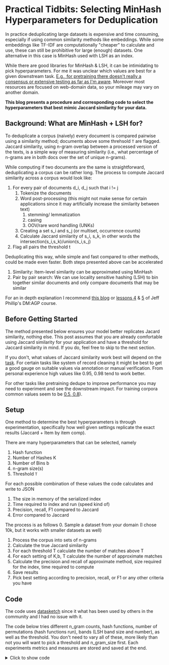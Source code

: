 # Practical Tidbits: Selecting MinHash Hyperparameters for Deduplication

In practice deduplicating large datasets is expensive and time consuming, especially if using common similarity methods like embeddings. While some embeddings like TF-IDF are computationally "cheaper" to calculate and 
use, these can still be prohibitive for large (enough) datasets. One  alternative in this case is MinHash used with LSH as an index.

While there are good libraries for MinHash & LSH, it can be intimidating to pick hyperparameters. For me it was unclear which values are best for a given downstream task. [E.g., for pretraining there doesn't really a consensus or extensive testing as far as I'm aware](https://huggingface.co/blog/dedup).
Moreover most resources are focused on web-domain data, so your mileage may vary on another domain.

**This blog presents a procedure and corresponding code to select the hyperparameters that best mimic Jaccard similarity for your data.**

## Background: What are MinHash + LSH for?

To deduplicate a corpus (naively) every document is compared pairwise using a similarity method; documents above some threhsold `T` are flagged. 
Jaccard similarity, using n-gram overlap between a processed version of the texts, is a simple way of measuring similarity (i.e., what percentage of n-grams are in both docs over the set of unique n-grams). 

While computing if two documents are the same is straightforward, deduplicating a corpus can be rather long. The process to compute Jaccard similarity across a corpus would look like:
1. For every pair of documents d_i, d_j such that i != j
	1. Tokenize the documents
	2. Word post-processing (this might not make sense for certain applications since it may artificially increase the similarity between text)
		1. stemming/ lemmatization
		3. casing
		4. OOV/rare word handling (UNKs)
	3. Creating a set s_i and s_j (or multiset, occurrence counts)
	4. Calculate Jaccard similarity of s_i, s_k, in other words the intersection(s_i,s_k)/union(s_i,s_j)
2. Flag all pairs the threshold t

Deduplicating this way, while simple and fast compared to other methods, could be made even faster. Both steps presented above can be accelerated
1. Similarity: Item-level similarity can be approximated using MinHash
2. Pair by pair search: We can use locality sensitive hashing (LSH) to bin together similar documents and only compare documents that may be similar


For an in depth explanation I recommend [this blog](https://giorgi.tech/blog/minhashing/) or [lessons 4](https://users.cs.utah.edu/~jeffp/DMBook/L4-Minhash.pdf) & [5](https://users.cs.utah.edu/~jeffp/DMBook/L5-LSH.pdf) of Jeff Phillip's DM:AGP course.

## Before Getting Started

The method presented below ensures your model better replicates Jacard similarity, nothing else. This post assumes that you are already comfortable using Jaccard similarity for your application and have a threshold for Jaccard similarity in mind. If you do, feel free to skip to the next section.

If you don't, what values of Jaccard similarity work best will depend on the [task](https://felixlabelle.github.io/2023/12/18/text-similarity-tasks.html#deduplication).
For certain tasks like system of record cleaning it might be best to get a good gauge on suitable values via annotation or manual verification. From personal experience high values like 0.95, 0.98 tend to work better.

For other tasks like pretraining dedupe to improve performance you may need to experiment and see the downstream impact. For training corpora common values seem to be [0.5, 0.8](https://huggingface.co/blog/dedup)).

## Setup

One method to determine the best hyperparameters is through experimentation, specifically how well given settings replicate the exact results (Jaccard + Item by item comp).

There are many hyperparameters that can be selected, namely
1. Hash function
2. Number of Hashes K
3. Number of Bins b
4. n-gram size(s)
5. Threshold `T`

For each possible combination of these values the code calculates and write to JSON
1. The size in memory of the serialized index
2. Time required to index and run (speed kind of)
3. Precision, recall, F1 compared to Jaccard
4. Error compared to Jaccard

The process is as follows
0. Sample a dataset from your domain (I chose 10k, but it works with smaller datasets as well)
1. Process the corpus into sets of n-grams
2. Calculate the true Jaccard similarity
3. For each threshold T calculate the number of matches above T
4. For each setting of K,b, T calculate the number of approximate matches
5. Calculate the precision and recall of approximate method, size required for the index, time required to compute
6. Save results
7. Pick best setting according to precision, recall, or F1 or any other criteria you have


## Code

The code uses [datasketch](https://ekzhu.com/datasketch/index.html) since it what has been used by others in the community and I had no issue with it.

The code below tries different n_gram counts, hash functions, number of permutations (hash functions run), bands (LSH band size and number), as well as the threshold. You don't need to vary all of these,
more likely than not you will want to pick a threshold and n_gram_size first. Each experiments metrics and measures are stored and saved at the end.


<details>
<summary> Click to show code </summary>
```
# pip install tqdm
# pip install datasketch
# pip install pyfarmhash  xxhash mmh3
from itertools import product
import pickle
from time import process_time
import json

from datasketch import MinHash, MinHashLSH
from datasketch.hashfunc import sha1_hash32
import farmhash
import mmh3
import numpy as np
from tqdm.auto import tqdm
import xxhash


def mmmh3_hash(text):
    return mmh3.hash(text, signed=False)
    
def farmhash_hash(text):
    return farmhash.hash32(text.decode())
    
def xxhash_hash(text):
    text_hash = xxhash.xxh32()
    text_hash.update(text)
    return text_hash.intdigest()
    
hash_dict = {"mmh3" : mmmh3_hash,
             "farmhash" : farmhash_hash,
             "sha1" : sha1_hash32,
             "xxhash" : xxhash_hash}
             
def jaccard_similarity(set1,set2):
    try:
        return len(set1.intersection(set2))/len(set1.union(set2))
    except ZeroDivisionError:
        return 0.0

def preprocess_text(text, n_gram_size=1,pretokenized=False):
    # NOTE if # tokens < n_gram_size the set return is empty
    if pretokenized:
        tokens = text
    else:
        tokens = text.split()
    token_set = set([" ".join(tokens[i:i+n_gram_size]) for i in range(0,len(tokens)-(n_gram_size-1))])
    return token_set
    
def calculate_minhash(token_set, num_perm=128, hash_func="sha1"):
    token_set_hash = MinHash(num_perm=num_perm, hashfunc=hash_dict[hash_func])
    for token in token_set:
        token_set_hash.update(token.encode('utf-8'))
    return token_set_hash

# https://stackoverflow.com/questions/50916422/python-typeerror-object-of-type-int64-is-not-json-serializable
class NpEncoder(json.JSONEncoder):
    def default(self, obj):
        if isinstance(obj, np.integer):
            return int(obj)
        if isinstance(obj, np.floating):
            return float(obj)
        if isinstance(obj, np.ndarray):
            return obj.tolist()
        return super(NpEncoder, self).default(obj)   
    
def hp_gridsearch(corpus, search_params, pretokenized=False):
    results = []
    parameter_dicts = [{key: val for key,val in zip(search_params.keys(),items)} for items in product(*search_params.values())]
    jaccard_similarities = {}
    processed_text_cache = {}
    for parameter_dict in tqdm(parameter_dicts):
        n_gram_size = parameter_dict['n_gram_size']
        threshold = parameter_dict['threshold']
        if n_gram_size in processed_text_cache:
            processed_texts = processed_text_cache[n_gram_size]
        else:
            processed_texts = [preprocess_text(text, n_gram_size,pretokenized=pretokenized) for text in corpus]
            processed_text_cache[n_gram_size] = processed_texts
        if n_gram_size in jaccard_similarities:
            jaccard_similarity_matrix = jaccard_similarities[n_gram_size]
        else:
            jaccard_similarity_matrix = np.zeros((len(corpus),len(corpus)))
            indices = np.tril_indices(len(corpus))
            for i_idx,j_idx in tqdm(zip(indices[0],indices[1])):
                if i_idx == j_idx:
                    jaccard_similarity_score = 1.0
                else:
                    jaccard_similarity_score = jaccard_similarity(processed_texts[i_idx],processed_texts[j_idx])
                    jaccard_similarity_matrix[i_idx,j_idx] = jaccard_similarity_score
                # Note: we only need to set i,j once if they are equal hence this setup
                jaccard_similarity_matrix[j_idx, i_idx] = jaccard_similarity_score
            jaccard_similarities[n_gram_size] = jaccard_similarity_matrix
            
        index = MinHashLSH(threshold=threshold, num_perm=parameter_dict['num_perm'], params=(parameter_dict['num_bands'],parameter_dict['num_perm']//parameter_dict['num_bands']))
        minhash_similarities = np.ones((len(corpus),len(corpus)))*-1
        start_time = process_time()
        for idx, processed_text in tqdm(enumerate(processed_texts)):
            doc_hash = calculate_minhash(processed_text,num_perm=parameter_dict['num_perm'], hash_func=parameter_dict['hash_func'])
            result_idxs = index.query(doc_hash)
            for result_idx in result_idxs:
                result_doc_hash = calculate_minhash(processed_texts[result_idx],num_perm=parameter_dict['num_perm'], hash_func=parameter_dict['hash_func'])
                minhash_similarity = doc_hash.jaccard(result_doc_hash)
                minhash_similarities[idx, result_idx] = minhash_similarity
                minhash_similarities[result_idx, idx] = minhash_similarity
            index.insert(idx, doc_hash)
            
        end_time = process_time()
        
        # Take measures
        error_mask = np.tril(np.ones((len(corpus),len(corpus))),k=-1) > 0
        jaccard_lower_tri = jaccard_similarity_matrix[error_mask]
        minhash_lower_tri = minhash_similarities[error_mask]
        errors = jaccard_lower_tri - minhash_lower_tri
        absolute_errors = np.abs(errors)
        jaccard_matches = (jaccard_lower_tri >= threshold).sum()
        tp = ((jaccard_lower_tri >= threshold) & (minhash_lower_tri >= threshold)).sum()
        fn = ((jaccard_lower_tri >= threshold) & (minhash_lower_tri < threshold)).sum()
        fp = ((jaccard_lower_tri < threshold) & (minhash_lower_tri >= threshold)).sum()
        
        # calculate metrics
        
        try:
            precision = tp/(fp+tp)
        except ZeroDivisionError:
            precision = 0.0

        try:
            recall = tp/(fn+tp)
        except ZeroDivisionError:
            recall = 0.0

        try:
            f1 = (2*precision*recall)/ (precision + recall)
        except ZeroDivisionError:
            f1 = 0.0
        
        # log measures
        parameter_dict['index_size_bytes'] = len(pickle.dumps(index))
        parameter_dict['time_elapsed'] = end_time - start_time
        parameter_dict['fn'] = fn
        parameter_dict['tp'] = tp
        parameter_dict['fp'] = fp
        parameter_dict['jaccard_matches'] = jaccard_matches              
        # log metrics
        parameter_dict['recall'] = recall
        parameter_dict['precision'] = precision
        parameter_dict['f1'] = f1
        parameter_dict['mean_absolute_error'] = np.mean(absolute_errors)
        parameter_dict['std_absolute_error'] = np.std(absolute_errors)
        
        results.append(parameter_dict)
        
    return results
if __name__ == "__main__":
    from random import seed, sample
    import json
   
    # pip install nltk
    # NOTE: NLTK is only used for the reuters corpus, you can remove it otherwise
    import nltk
    from nltk.corpus import reuters
    
    SEED = 0
    seed(SEED)
    np.random.seed(SEED)
    nltk.download('punkt')
    
    # Only needed first time, can remove if using another corpus
    nltk.download('reuters')
    
    # HPs to vary
    search_params = {"threshold" : [0.8,0.9,0.95],
    "num_perm" : [100,200,500],
    "num_bands" : [2,5,10,20],
    "n_gram_size" : [1,2,5],
    "hash_func" : list(hash_dict.keys())}
    
    # Larger sample is exponentially slower, but more telling and likely to include matches
    
    corpus = sample(list(reuters.sents()),k=4_000)
    # NOTE: Pretokenized flag can be removed if data is not pretokenized
    results = hp_gridsearch(corpus, search_params,pretokenized=True)
    
    
    
    # Save results
    json.dump(results, open('results.json','w'),cls=NpEncoder)
```
</details>

### Modifications for Your Use Case

You'll want to swap out the NLTK data for your own. When doing that keep in mind that the data doesn't need to be pre-tokenized and this can be changed by removing the `pretokenized` flag.

Make sure you use the same tokenizer for this evaluation as your application, changes in tokenizer will effect performance.

Note that the size of the index is specific to the method used to save it, I just used pickle to give me a general idea of the memory usage. If you are storing it another way consider changing this measure. [Moreover, I wouldn't
suggest storing longterm data in a pickle](https://felixlabelle.com/2024/08/28/rotten-pickles.html)

This is likely not the most efficient way to find good hyperparameters. You could use a better optimizer best a grid method (Bayesian optimization e,g.,), I chose a grid search I wanted to analyze the results and get a good idea of general trends for my dataset.

You may want to keep n-grams fixed if you know what size of n-gram works best for your application. I varied it to see trends, but frankly you shouldn't.

## Trends Observed

Things I noticed that maybe relevant:
1. As num_bands approaches num_perms the speed crawls to a snails pace as every single document will be compared to one another. You can avoid this by keeping values at least an order of magnitude apart.
2. In general, the choice of hash function doesn't appear to make a major difference. There are slight speed differences, but performance wise it seems relatively unimportant
3. num_perms has a point of diminishing returns performance wise and even hurts above a certain value. You might want to do multiple test runs that allow you to narrow down a range of values to test.
4. Sample size matters a lot, the higher the better. Small sample sizes have large variations in performance. Keep in mind since matches are pairwise a higher number of samples leads to exponentially more duplicates (assuming there are any in your data), however at the cost of exponentially higher compute for the ground truth.
5. As n_gram_sizes increase (subjectively) the matches look better, however there will be less. If you are using higher n_gram_size values consider increasing the sample size

## Closing Remarks

Above is a method of selecting MinHash hyperparameters which best mimic Jaccard similarity. If you're like me and ever need to pick good HPs and can't find a reference this should be helpful.

You can pick a method based on different constraints like
1. Size in memory
2. Speed
3. Performance compared to Jaccard
4. Some combination of the above

Good luck, happy hyperparameter optimization!